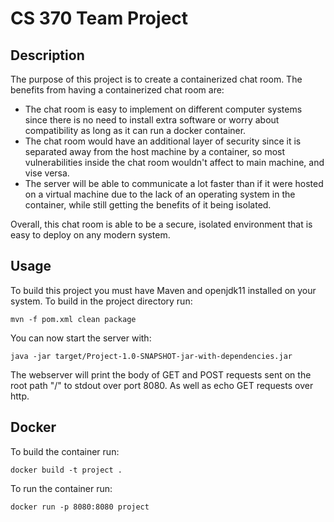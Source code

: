 # CS 370 Team Project
## Description
The purpose of this project is to create a containerized chat room. The benefits from having a containerized chat room are: 

 - The chat room is easy to implement on different computer systems since there is no need to install extra software or worry about compatibility as long as it can run a docker container.
 - The chat room would have an additional layer of security since it is separated away from the host machine by a container, so most vulnerabilities inside the chat room wouldn't affect to main machine, and vise versa.
 - The server will be able to communicate a lot faster than if it were hosted on a virtual machine due to the lack of an operating system in the container, while still getting the benefits of it being isolated.

Overall, this chat room is able to be a secure, isolated environment that is easy to deploy on any modern system.

## Usage
To build this project you must have Maven and openjdk11 installed on your system. 
To build in the project directory run:

    mvn -f pom.xml clean package

You can now start the server with:

    java -jar target/Project-1.0-SNAPSHOT-jar-with-dependencies.jar

The webserver will print the body of GET and POST requests sent on the root
path "/" to stdout over port 8080. As well as echo GET requests over http.    

## Docker
To build the container run:
    
    docker build -t project .

To run the container run:

    docker run -p 8080:8080 project
